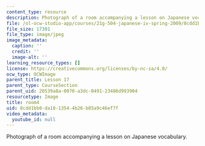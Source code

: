```yaml
---
content_type: resource
description: Photograph of a room accompanying a lesson on Japanese vocabulary.
file: /ol-ocw-studio-app/courses/21g-504-japanese-iv-spring-2009/8cdd1bb0da1813544b26b85a9c46ef7f_room4.jpg
file_size: 17301
file_type: image/jpeg
image_metadata:
  caption: ''
  credit: ''
  image-alt: ''
learning_resource_types: []
license: https://creativecommons.org/licenses/by-nc-sa/4.0/
ocw_type: OCWImage
parent_title: Lesson 17
parent_type: CourseSection
parent_uid: 20539a8a-0070-a3dc-0491-23486d993904
resourcetype: Image
title: room4
uid: 8cdd1bb0-da18-1354-4b26-b85a9c46ef7f
video_metadata:
  youtube_id: null
---
```

Photograph of a room accompanying a lesson on Japanese vocabulary.
